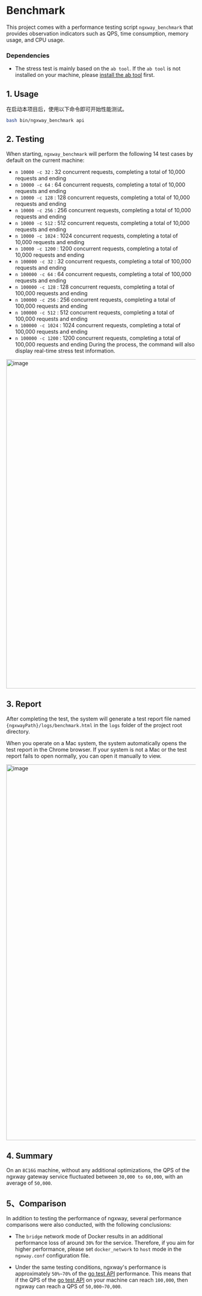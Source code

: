 # Benchmark
This project comes with a performance testing script ```ngxway_benchmark``` that provides observation indicators such as QPS, time consumption, memory usage, and CPU usage.

### Dependencies
- The stress test is mainly based on the ```ab tool```. If the ```ab tool``` is not installed on your machine, please [install the ab tool](https://github.com/WGrape/ngxway/wiki/Q&A#1-how-to-install-ab) first.

## 1. Usage
在启动本项目后，使用以下命令即可开始性能测试。

```bash
bash bin/ngxway_benchmark api
```

## 2. Testing
When starting, ```ngxway_benchmark``` will perform the following 14 test cases by default on the current machine:

- ```n 10000 -c 32``` : 32 concurrent requests, completing a total of 10,000 requests and ending
- ```n 10000 -c 64``` : 64 concurrent requests, completing a total of 10,000 requests and ending
- ```n 10000 -c 128``` : 128 concurrent requests, completing a total of 10,000 requests and ending
- ```n 10000 -c 256``` : 256 concurrent requests, completing a total of 10,000 requests and ending
- ```n 10000 -c 512``` : 512 concurrent requests, completing a total of 10,000 requests and ending
- ```n 10000 -c 1024``` : 1024 concurrent requests, completing a total of 10,000 requests and ending
- ```n 10000 -c 1200``` : 1200 concurrent requests, completing a total of 10,000 requests and ending
- ```n 100000 -c 32``` : 32 concurrent requests, completing a total of 100,000 requests and ending
- ```n 100000 -c 64``` : 64 concurrent requests, completing a total of 100,000 requests and ending
- ```n 100000 -c 128``` : 128 concurrent requests, completing a total of 100,000 requests and ending
- ```n 100000 -c 256``` : 256 concurrent requests, completing a total of 100,000 requests and ending
- ```n 100000 -c 512``` : 512 concurrent requests, completing a total of 100,000 requests and ending
- ```n 100000 -c 1024``` : 1024 concurrent requests, completing a total of 100,000 requests and ending
- ```n 100000 -c 1200``` : 1200 concurrent requests, completing a total of 100,000 requests and ending
During the process, the command will also display real-time stress test information.

<img width="876" alt="image" src="https://user-images.githubusercontent.com/35942268/224525700-692df740-92f5-4ad6-8343-0ea7ebccd8ad.png">

## 3. Report
After completing the test, the system will generate a test report file named ```{ngxwayPath}/logs/benchmark.html``` in the ```logs``` folder of the project root directory.

When you operate on a Mac system, the system automatically opens the test report in the Chrome browser. If your system is not a Mac or the test report fails to open normally, you can open it manually to view.

<img width="1000" alt="image" src="https://user-images.githubusercontent.com/35942268/224526169-3ca6cd09-380d-4acf-b184-b972db85685b.png">

## 4. Summary
On an ```8C16G``` machine, without any additional optimizations, the QPS of the ngxway gateway service fluctuated between ```30,000 to 60,000```, with an average of ```50,000```.

## 5、Comparison
In addition to testing the performance of ngxway, several performance comparisons were also conducted, with the following conclusions:

- The ```bridge``` network mode of Docker results in an additional performance loss of around ```30%``` for the service. Therefore, if you aim for higher performance, please set ```docker_network``` to ```host``` mode in the ```ngxway.conf``` configuration file.

- Under the same testing conditions, ngxway's performance is approximately ```50%~70%``` of the [go test API](https://github.com/WGrape/ngxway/blob/d11c8a10bbd1c1cf382e5564515907875a75d56e/example/goserver/main.go#L16) performance. This means that if the QPS of the [go test API](https://github.com/WGrape/ngxway/blob/d11c8a10bbd1c1cf382e5564515907875a75d56e/example/goserver/main.go#L16) on your machine can reach ```100,000```, then ngxway can reach a QPS of ```50,000~70,000```.
